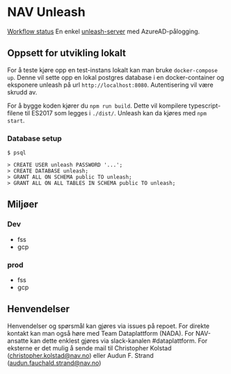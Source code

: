 # NAV Unleash
[Workflow status](https://github.com/navikt/unleash/workflows/build/badge.svg)
En enkel [unleash-server](https://github.com/Unleash/unleash) med AzureAD-pålogging. 

## Oppsett for utvikling lokalt

For å teste kjøre opp en test-instans lokalt kan man bruke `docker-compose up`.
Denne vil sette opp en lokal postgres database i en docker-container og
eksponere unleash på url `http://localhost:8080`. Autentisering vil være
skrudd av.

For å bygge koden kjører du `npm run build`. Dette vil kompilere typescript-filene til ES2017
som legges i `./dist/`. Unleash kan da kjøres med `npm start`.

### Database setup
```
$ psql

> CREATE USER unleash PASSWORD '...';
> CREATE DATABASE unleash;
> GRANT ALL ON SCHEMA public TO unleash;
> GRANT ALL ON ALL TABLES IN SCHEMA public TO unleash;
```

## Miljøer

### Dev
* fss
* gcp

### prod
* fss
* gcp

## Henvendelser

Henvendelser og spørsmål kan gjøres via issues på repoet. For direkte kontakt
kan man også høre med Team Dataplattform (NADA). For NAV-ansatte kan dette enklest gjøres via slack-kanalen #dataplattform.
For eksterne er det mulig å sende mail til Christopher Kolstad (christopher.kolstad@nav.no) eller Audun F. Strand (audun.fauchald.strand@nav.no)
